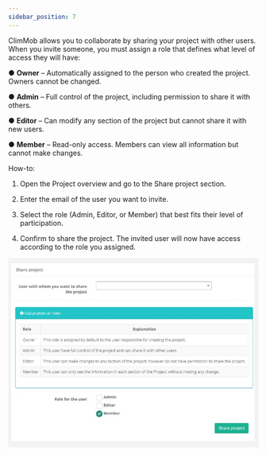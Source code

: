 ```yaml
---
sidebar_position: 7
---
```


ClimMob allows you to collaborate by sharing your project with other users. When you invite someone, you must assign a role that defines what level of access they will have:

●	**Owner** – Automatically assigned to the person who created the project. Owners cannot be changed.

●	**Admin** – Full control of the project, including permission to share it with others.

●	**Editor** – Can modify any section of the project but cannot share it with new users.

●	**Member** – Read-only access. Members can view all information but cannot make changes.

How-to:

1.	Open the Project overview and go to the Share project section.

2.	Enter the email of the user you want to invite.

3.	Select the role (Admin, Editor, or Member) that best fits their level of participation.

4.	Confirm to share the project. The invited user will now have access according to the role you assigned.

![](./img/share.jpg)
